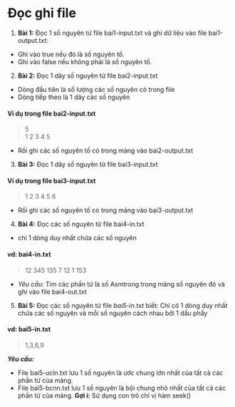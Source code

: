 # Đọc ghi file

1. **Bài 1:** Đọc 1 số nguyên từ file bai1-input.txt và ghi dữ liệu vào file bai1-output.txt:
  - Ghi vào true nếu đó là số nguyên tố.
  - Ghi vào false nếu không phải là số nguyên tố.
2. **Bài 2:** Đọc 1 dãy số nguyên từ file bai2-input.txt 
  - Dòng đầu tiên là số lượng các số nguyên có trong file
  - Dòng tiếp theo là 1 dãy các số nguyên
#### Ví dụ trong file bai2-input.txt
> 5  
> 1 2 3 4 5
  - Rồi ghi các số nguyên tố có trong mảng vào bai2-output.txt 
3. **Bài 3:** Đọc 1 dãy số nguyên từ file bai3-input.txt 
#### Ví dụ trong file bai3-input.txt
> 1 2 3 4 5 6
  - Rồi ghi các số nguyên tố có trong mảng vào bai3-output.txt 

4. **Bài 4:** Đọc các số nguyên từ file bai4-in.txt
  - chỉ 1 dòng duy nhất chứa các số nguyên

#### vd: bai4-in.txt
> 12 345 135 7 12 1 153
  - _Yêu cầu_: Tìm các phần tử là số Asmtrong trong mảng số nguyên đó và ghi vào file bai4-out.txt

5. **Bài 5:** Đọc các số nguyên từ file _bai5-in.txt_ biết: Chỉ có 1 dòng duy nhất chứa các số nguyên và mỗi số nguyên cách nhau bởi 1 dấu phẩy
#### vd: bai5-in.txt
> 1,3,6,9  

**_Yêu cầu:_**
- File bai5-ucln.txt lưu 1 số nguyên là ước chung lớn nhất của tất cả các phần tử của mảng.
- File bai5-bcnn.txt lưu 1 số nguyên là bội chung nhỏ nhất của tất cả các phần tử của mảng.
**Gợi í:** Sử dụng con trỏ chỉ vị hàm seek() 